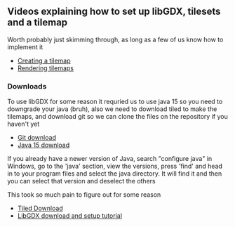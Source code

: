 ## Videos explaining how to set up libGDX, tilesets and a tilemap</h3>

Worth probably just skimming through, as long as a few of us know how to implement it</p>

- [Creating a tilemap](https://www.youtube.com/watch?v=qik60F5I6J4)
- [Rendering tilemaps](https://www.youtube.com/watch?v=zckxJn751Gw)

### Downloads

To use libGDX for some reason it requried us to use java 15 so you need to downgrade your java (bruh), also we need to download tiled to make the tilemaps, and download git so we can clone the files on the repository if you haven't yet

- [Git download](https://gitforwindows.org/)
- [Java 15 download](https://drive.google.com/file/d/1jT3ZlTgJ5ApcR397JvZJrvfe-FZIzjiK/view?usp=sharing)  


If you already have a newer version of Java, search "configure java" in Windows, go to the 'java' section, view the versions, press 'find' and head in to your program files and select the java directory. It will find it and then you can select that version and deselect the others  

This took so much pain to figure out for some reason


- [Tiled Download](https://www.mapeditor.org/2021/08/10/tiled-1-7-2-released.html)
- [LibGDX download and setup tutorial](https://libgdx.com/dev/project-generation/)

